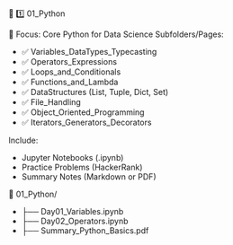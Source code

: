 📁 1️⃣ 01_Python

🧩 Focus: Core Python for Data Science
Subfolders/Pages:
- ✅ Variables_DataTypes_Typecasting
- ✅ Operators_Expressions
- ✅ Loops_and_Conditionals
- ✅ Functions_and_Lambda
- ✅ DataStructures (List, Tuple, Dict, Set)
- ✅ File_Handling
- ✅ Object_Oriented_Programming
- ✅ Iterators_Generators_Decorators

Include:
- Jupyter Notebooks (.ipynb)
- Practice Problems (HackerRank)
- Summary Notes (Markdown or PDF)

📁 01_Python/
  -  ├── Day01_Variables.ipynb
  -  ├── Day02_Operators.ipynb
  -  ├── Summary_Python_Basics.pdf
